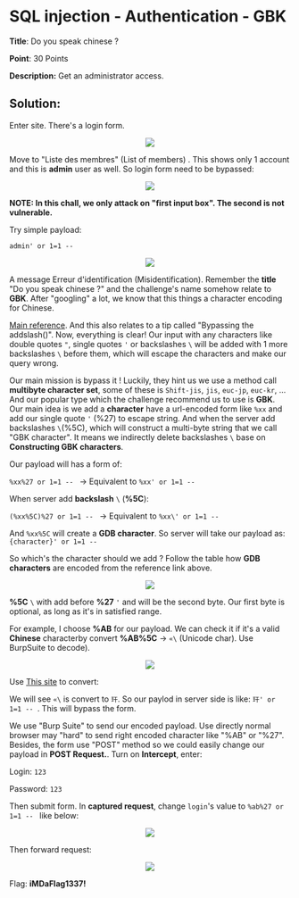 # SQL injection - Authentication - GBK

**Title**: Do you speak chinese ?

**Point**: 30 Points 

**Description:** Get an administrator access.

## Solution:

Enter site. There's a login form.

<p align="center"> <img src="https://user-images.githubusercontent.com/48288606/160287236-efb8d3f9-4e61-4d13-9401-393aee4035d2.png"></p>

Move to "Liste des membres" (List of members) . This shows only 1 account and this is **admin** user as well. So login form need to be bypassed:

<p align="center"> <img src="https://user-images.githubusercontent.com/48288606/160287421-b19261b3-6ec7-4317-babf-24839e5abcd7.png"></p>

**NOTE: In this chall, we only attack on "first input box". The second is not vulnerable.**

Try simple payload:

```
admin' or 1=1 -- 
``` 

<p align="center"> <img src="https://user-images.githubusercontent.com/48288606/160287699-06189e43-edca-42ab-8cb1-24a7c1c5cf84.png"></p>

A message Erreur d'identification (Misidentification). Remember the **title** "Do you speak chinese ?" and the challenge's name somehow relate to **GBK**. After "googling" a lot, we know that this things a character encoding for Chinese. 

[Main reference](https://en.wikipedia.org/wiki/GBK_(character_encoding)#cite_note-gb18030-2005-7). And this also relates to a tip called "Bypassing the addslash()". Now, everything is clear! Our input with any characters like double quotes `"`, single quotes `'` or backslashes `\` will be added with 1 more backslashes `\` before them, which will escape the characters and make our query wrong.

Our main mission is bypass it ! Luckily, they hint us we use a method call **multibyte character set**, some of these is `Shift-jis`, `jis`, `euc-jp`, `euc-kr`, ... And our popular type which the challenge recommend us to use is **GBK**. Our main idea is we add a **character** have a url-encoded form like `%xx` and add our single quote `'` (%27) to escape string. And when the server add backslashes `\`(%5C), which will construct a multi-byte string that we call "GBK character". It means we indirectly delete backslashes `\` base on **Constructing GBK characters**.

Our payload will has a form of:

`%xx%27 or 1=1 -- ` -> Equivalent to `%xx' or 1=1 -- `

When server add **backslash** `\` (**%5C**):

`(%xx%5C)%27 or 1=1 -- ` -> Equivalent to `%xx\' or 1=1 --`

And `%xx%5C` will create a **GDB character**. So server will take our payload as: `{character}' or 1=1 -- ` 

So which's the character should we add ? Follow the table how **GDB characters** are encoded from the reference link above.

<p align="center"> <img src="https://user-images.githubusercontent.com/48288606/160288832-7abb3605-26ea-4e41-9bc3-f53381031107.png"></p>

**%5C** `\` with add before **%27** `'` and will be the second byte. Our first byte is optional, as long as it's in satisfied range. 

For example, I choose **%AB** for our payload. We can check it if it's a valid **Chinese** characterby convert **%AB%5C** -> `«\` (Unicode char). Use BurpSuite to decode). 

<p align="center"> <img src="https://user-images.githubusercontent.com/48288606/160289127-c5323ebe-a522-48f6-984e-72d5e942f048.png"></p>

Use [This site](https://www.njstar.com/cms/cjk-code-to-unicode-conversion) to convert:

We will see `«\` is convert to `玕`. So our paylod in server side is like: `玕' or 1=1 -- `. This will bypass the form.

We use "Burp Suite" to send our encoded payload. Use directly normal browser may "hard" to send right encoded character like "%AB" or "%27". Besides, the form use "POST" method so we could easily change our payload in **POST Request.**. Turn on **Intercept**, enter:

Login: `123`

Password: `123`

Then submit form. In **captured request**, change `login`'s value to `%ab%27 or 1=1 -- `  like below:

<p align="center"> <img src="https://user-images.githubusercontent.com/48288606/160289576-91b1a06b-b882-4f3a-9dfe-ef2a98f5d135.png"></p>

Then forward request:

<p align="center"> <img src="https://user-images.githubusercontent.com/48288606/160289619-fc214eb3-8ab0-4b77-a027-bbec890ee38e.png"></p>

Flag: **iMDaFlag1337!**
